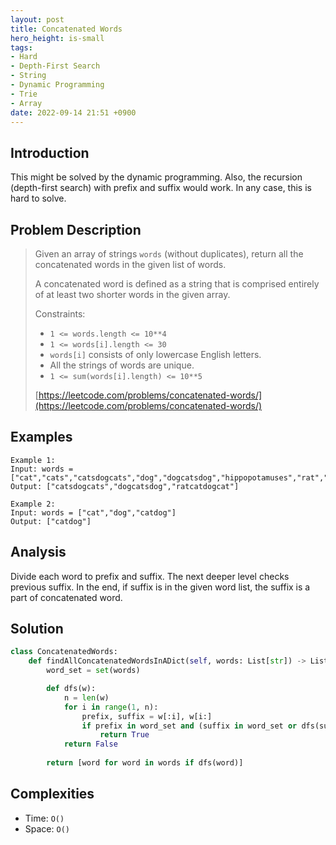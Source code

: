 ```yaml
---
layout: post
title: Concatenated Words
hero_height: is-small
tags:
- Hard
- Depth-First Search
- String
- Dynamic Programming
- Trie
- Array
date: 2022-09-14 21:51 +0900
---
```

## Introduction
This might be solved by the dynamic programming.
Also, the recursion (depth-first search) with prefix and suffix would work.
In any case, this is hard to solve.

## Problem Description
> Given an array of strings `words` (without duplicates),
> return all the concatenated words in the given list of words.
>
> A concatenated word is defined as a string that is comprised entirely of
> at least two shorter words in the given array.
>
> Constraints:
> - `1 <= words.length <= 10**4`
> - `1 <= words[i].length <= 30`
> - `words[i]` consists of only lowercase English letters.
> - All the strings of words are unique.
> - `1 <= sum(words[i].length) <= 10**5`
>
> [https://leetcode.com/problems/concatenated-words/](https://leetcode.com/problems/concatenated-words/)

## Examples
```
Example 1:
Input: words = ["cat","cats","catsdogcats","dog","dogcatsdog","hippopotamuses","rat","ratcatdogcat"]
Output: ["catsdogcats","dogcatsdog","ratcatdogcat"]
```

```
Example 2:
Input: words = ["cat","dog","catdog"]
Output: ["catdog"]
```

## Analysis
Divide each word to prefix and suffix.
The next deeper level checks previous suffix.
In the end, if suffix is in the given word list, the suffix is a part of concatenated word.

## Solution
```python
class ConcatenatedWords:
    def findAllConcatenatedWordsInADict(self, words: List[str]) -> List[str]:
        word_set = set(words)

        def dfs(w):
            n = len(w)
            for i in range(1, n):
                prefix, suffix = w[:i], w[i:]
                if prefix in word_set and (suffix in word_set or dfs(suffix)):
                    return True
            return False
                
        return [word for word in words if dfs(word)]
```

## Complexities
- Time: `O()`
- Space: `O()`

